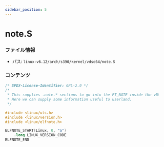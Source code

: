```yaml
---
sidebar_position: 5
---
```

# note.S

### ファイル情報

- パス: `linux-v6.12/arch/s390/kernel/vdso64/note.S`

### コンテンツ

```S
/* SPDX-License-Identifier: GPL-2.0 */
/*
 * This supplies .note.* sections to go into the PT_NOTE inside the vDSO text.
 * Here we can supply some information useful to userland.
 */

#include <linux/uts.h>
#include <linux/version.h>
#include <linux/elfnote.h>

ELFNOTE_START(Linux, 0, "a")
	.long LINUX_VERSION_CODE
ELFNOTE_END

```
